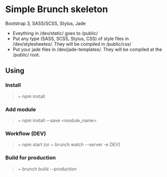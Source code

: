 Simple Brunch skeleton
===============

Bootstrap 3, SASS/SCSS, Stylus, Jade

- Eveything in /dev/static/ goes to /public/
- Put any type (SASS, SCSS, Stylus, CSS) of style files in /dev/stylesheetes/. They will be compiled in /public/css/
- Put your jade files in /dev/jade-templates/. They will be compiled at the /public/ root.

## Using

### Install
> ~ npm install
  
  
### Add module
> ~ npm install --save <module_name>
  
  
### Workflow (DEV)
> ~ npm start
(or ~ brunch watch --server -e DEV)
  
### Build for production

> ~ brunch build --production
